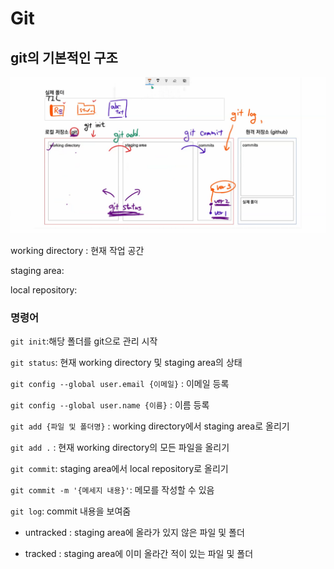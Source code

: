 # Git

## git의 기본적인 구조

![git image](git.assets/git.png)

working directory : 현재 작업 공간

staging area: 

local repository: 

### 명령어

`git init`:해당 폴더를 git으로 관리 시작 

`git status`: 현재 working directory 및 staging area의 상태

`git config --global user.email {이메일}` : 이메일 등록

`git config --global user.name {이름}` : 이름 등록

`git add {파일 및 폴더명}` : working directory에서 staging area로 올리기

`git add .` : 현재 working directory의 모든 파일을 올리기

`git commit`: staging area에서 local repository로 올리기

`git commit -m '{메세지 내용}'`: 메모를 작성할 수 있음

`git log`: commit 내용을 보여줌



- untracked : staging area에 올라가 있지 않은 파일 및 폴더

- tracked : staging area에 이미 올라간 적이 있는 파일 및 폴더

